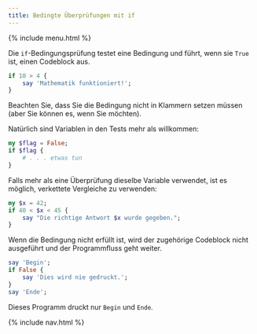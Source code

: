 ```yaml
---
title: Bedingte Überprüfungen mit if
---
```


{% include menu.html %}

Die `if`-Bedingungsprüfung testet eine Bedingung und führt, wenn sie `True` ist, einen Codeblock aus.

```raku
if 10 > 4 {
    say 'Mathematik funktioniert!';
}
```

Beachten Sie, dass Sie die Bedingung nicht in Klammern setzen müssen (aber Sie können es, wenn Sie möchten).

Natürlich sind Variablen in den Tests mehr als willkommen:

```raku
my $flag = False;
if $flag {
    # . . . etwas tun
}
```

Falls mehr als eine Überprüfung dieselbe Variable verwendet, ist es möglich, verkettete Vergleiche zu verwenden:

```raku
my $x = 42;
if 40 < $x < 45 {
    say "Die richtige Antwort $x wurde gegeben.";
}
```

Wenn die Bedingung nicht erfüllt ist, wird der zugehörige Codeblock nicht ausgeführt und der Programmfluss geht weiter.

```raku
say 'Begin';
if False {
    say 'Dies wird nie gedruckt.';
}
say 'Ende';
```

Dieses Programm druckt nur `Begin` und `Ende`.

{% include nav.html %}
